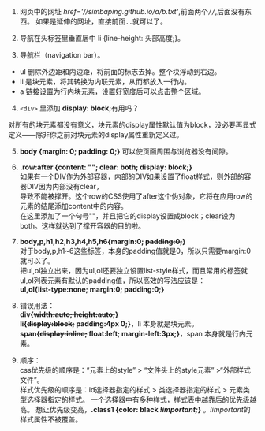 1. 网页中的网址 *href='//simbaping.github.io/a/b.txt'*,前面两个`//`,后面没有东西。
如果是延伸的网址，直接前面`..`就可以了。

2. 导航在头标签里垂直居中 li {line-height: 头部高度;}。

3. 导航栏（navigation bar）。
* ul 删除外边距和内边距，将前面的标志去掉。整个块浮动到右边。
* li 是块元素，将其转换为内联元素，从而都放入一行内。
* a 链接设置为行内块元素，设置好宽度后可以点击整个区域。

4. `<div>` 里添加 **display: block**;有用吗？<br>

对所有的块元素都没有意义，块元素的display属性默认值为block，没必要再显式定义——除非你之前对块元素的display属性重新定义过。

5. **body {margin: 0; padding: 0;}** 可以使页面周围与浏览器没有间隙。

6. **.row:after {content: ""; clear: both; display: block;}** <br/>
如果有一个DIV作为外部容器，内部的DIV如果设置了float样式，则外部的容器DIV因为内部没有clear，<br>
导致不能被撑开。这个row的CSS使用了after这个伪对象，它将在应用row的元素的结尾添加content中的内容。<br>
在这里添加了一个句号""，并且把它的display设置成block；clear设为both。这样就达到了撑开容器的目的啦。

7. **body,p,h1,h2,h3,h4,h5,h6{margin:0; ~~padding:0;~~}**<br>
对于body,p,h1~6这些标签，本身的padding值就是0，所以只需要margin:0就可以了。<br>
把ul,ol独立出来，因为ul,ol还要独立设置list-style样式，而且常用的标签就ul,ol列表元素有默认的padding值，所以高效的写法应该是：<br>
**ul,ol{list-type:none; margin:0; padding:0;}**

8. 错误用法：<br>
**div{~~width:auto; height:auto;~~}**<br>
**li{~~display:block;~~ padding:4px 0;}**，li 本身就是块元素。<br>
**span{~~display:inline;~~ float:left; margin-left:3px;}**，span 本身就是行内元素。<br>

9. 顺序：<br>
css优先级的顺序是：“元素上的style” > “文件头上的style元素” >“外部样式文件”。<br>
样式优先级的顺序是：id选择器指定的样式 > 类选择器指定的样式 > 元素类型选择器指定的样式。
一个选择器中有多种样式，样式表中越靠后的优先级越高。
想让优先级变高，**.class1 {color: black *!important;*}** 。*!important*的样式属性不被覆盖。